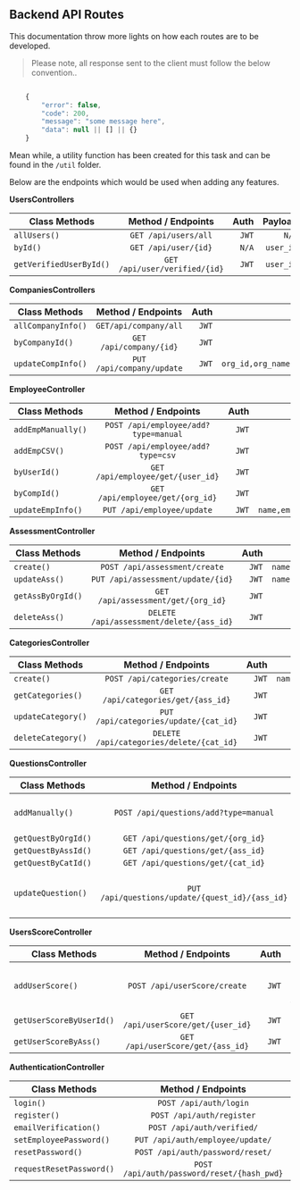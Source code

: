 ## Backend API Routes

This documentation throw more lights on how each routes are to be developed.

> Please note, all response sent to the client must follow the below convention..

```js

    {
        "error": false,
        "code": 200,
        "message": "some message here",
        "data": null || [] || {}
    }

```

Mean while, a utility function has been created for this task and can be found in the `/util` folder.


Below are the endpoints which would be used when adding any features.

**UsersControllers**

| Class Methods        | Method / Endpoints    | Auth  | Payload |
| ------------- |:-------------:| -----:| -----:
| `allUsers()`  | `GET /api/users/all` |`JWT`| `N/A` |
| `byId()`      | `GET /api/user/{id}` |`N/A`|  `user_id`  |
| `getVerifiedUserById()` | `GET /api/user/verified/{id}` | `JWT` | `user_id` |

**CompaniesControllers**

| Class Methods        | Method / Endpoints    | Auth  | Payload |
| ------------- |:-------------:| -----:| -----:
|`allCompanyInfo()`| `GET/api/company/all` |`JWT`| `N/A` |
|`byCompanyId()`| `GET /api/company/{id}` |`JWT`|  `user_id`  |
|`updateCompInfo()` | `PUT /api/company/update` | `JWT` | `org_id,org_name,org_mail,org_logo` |

**EmployeeController**

| Class Methods        | Method / Endpoints    | Auth  | Payload |
| ------------- |:-------------:| -----:| -----:
|`addEmpManually()`| `POST /api/employee/add?type=manual` |`JWT`| `username,full_name,email` |
|`addEmpCSV()`| `POST /api/employee/add?type=csv` |`JWT`| `base64 file` |
|`byUserId()`| `GET /api/employee/get/{user_id}` |`JWT`|  `user_id`  |
|`byCompId()`| `GET /api/employee/get/{org_id}` |`JWT`|  `org_id`  |
|`updateEmpInfo()` | `PUT /api/employee/update` | `JWT` | `name,email,full_name,profile_image` |

**AssessmentController**

| Class Methods        | Method / Endpoints    | Auth  | Payload |
| ------------- |:-------------:| -----:| -----:
|`create()`| `POST /api/assessment/create` |`JWT`| `name,start_date,start_time` |
|`updateAss()`| `PUT /api/assessment/update/{id}` |`JWT`|  `name,start_date,start_time`  |
|`getAssByOrgId()` | `GET /api/assessment/get/{org_id}` | `JWT` | `org_id` |
|`deleteAss()` | `DELETE /api/assessment/delete/{ass_id}` | `JWT` | `ass_id` |

**CategoriesController**

| Class Methods        | Method / Endpoints    | Auth  | Payload |
| ------------- |:-------------:| -----:| -----:
|`create()`| `POST /api/categories/create` |`JWT`| `name,assessment_id` |
|`getCategories()`| `GET /api/categories/get/{ass_id}` |`JWT`|  `ass_id`  |
|`updateCategory()` | `PUT /api/categories/update/{cat_id}` | `JWT` | `category_id` |
|`deleteCategory()` | `DELETE /api/categories/delete/{cat_id}` | `JWT` | `category_id` |


**QuestionsController**

| Class Methods        | Method / Endpoints    | Auth  | Payload |
| ------------- |:-------------:| -----:| -----:
|`addManually()`| `POST /api/questions/add?type=manual` |`JWT`| `category_id, category, question,wrong_answers, correct_answers, option, timeframe,is_multiple_answer` |
|`getQuestByOrgId()`| `GET /api/questions/get/{org_id}` |`JWT`|  `org_id`  |
|`getQuestByAssId()`| `GET /api/questions/get/{ass_id}` |`JWT`|  `ass_id`  |
|`getQuestByCatId()`| `GET /api/questions/get/{cat_id}` |`JWT`|  `cat_id`  |
|`updateQuestion()` | `PUT /api/questions/update/{quest_id}/{ass_id}` | `JWT` | `question_id, assessment_id, category_id, category, question,wrong_answers, correct_answers, option, timeframe,is_multiple_answer` |

**UsersScoreController**

| Class Methods        | Method / Endpoints    | Auth  | Payload |
| ------------- |:-------------:| -----:| -----:
|`addUserScore()`| `POST /api/userScore/create` |`JWT`| `[question_id, assessment_id, category_id, category, question,wrong_answers, correct_answers, option, timeframe,is_multiple_answer]` |
|`getUserScoreByUserId()`| `GET /api/userScore/get/{user_id}` |`JWT`|  `user_id`  |
|`getUserScoreByAss()`| `GET /api/userScore/get/{ass_id}` |`JWT`|  `asS_id`  |

**AuthenticationController**

| Class Methods        | Method / Endpoints    | Auth  | Payload |
| ------------- |:-------------:| -----:| -----:
|`login()`| `POST /api/auth/login` |`N/A`| `email,password` |
|`register()`| `POST /api/auth/register` |`N/A`|  `full_name,username,email,password`  |
|`emailVerification()`| `POST /api/auth/verified/` |`N/A`|  `ass_id`  |
|`setEmployeePassword()`| `PUT /api/auth/employee/update/` |`N/A`|  `email,password`  |
|`resetPassword()`| `POST /api/auth/password/reset/` |`N/A`|  `email`  |
|`requestResetPassword()`| `POST /api/auth/password/reset/{hash_pwd}` |`N/A`|  `hash_pwd`  |
